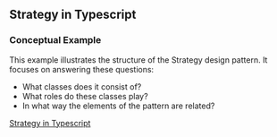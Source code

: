 ## Strategy in Typescript

### Conceptual Example

This example illustrates the structure of the Strategy design pattern. It focuses on answering these questions:

* What classes does it consist of?
* What roles do these classes play?
* In what way the elements of the pattern are related?

[Strategy in Typescript](https://refactoring.guru/design-patterns/strategy/typescript/example)